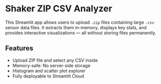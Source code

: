 # Shaker ZIP CSV Analyzer

This Streamlit app allows users to upload `.zip` files containing large `.csv` sensor data files. 
It extracts them in-memory, displays key stats, and provides interactive visualizations — all without storing files permanently.

## Features
- Upload ZIP file and select any CSV inside
- Memory-safe: No server-side storage
- Histogram and scatter plot explorer
- Fully deployable to Streamlit Cloud
